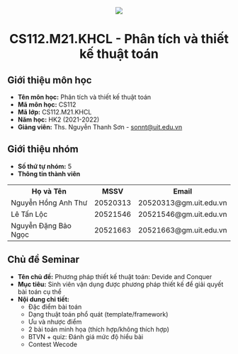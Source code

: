<p align="center">
   <a href="https://www.uit.edu.vn/">
      <img src="https://i.imgur.com/WmMnSRt.png" border="none">
   </a>
</p>
<h1 align="center">
    CS112.M21.KHCL - Phân tích và thiết kế thuật toán
</h1>

<h2>
   Giới thiệu môn học   
</h2>

- **Tên môn học:** Phân tích và thiết kế thuật toán
- **Mã môn học:** CS112
- **Mã lớp:** CS112.M21.KHCL
- **Năm học:** HK2 (2021-2022)
- **Giảng viên:** Ths. Nguyễn Thanh Sơn - sonnt@uit.edu.vn

<h2>
   Giới thiệu nhóm
</h2>

- **Số thứ tự nhóm:** 5
- **Thông tin thành viên** 

<table align="center">
      <tr>
       <th>Họ và Tên</th>
       <th>MSSV</th>
       <th>Email</th>
      </tr>
      <tr>
       <td>Nguyễn Hồng Anh Thư</td>
       <td>20520313</td>
       <td>20520313@gm.uit.edu.vn</td>  
      </tr>
      <tr>
       <td>Lê Tấn Lộc</td>
       <td>20521546</td>
       <td>20521546@gm.uit.edu.vn</td>  
      </tr>
      <tr>
       <td>Nguyễn Đặng Bảo Ngọc</td>
       <td>20521663</td>
       <td>20521663@gm.uit.edu.vn</td>  
      </tr>
</table>


<h2>
  Chủ đề Seminar 
</h2>

- **Tên chủ đề:** Phương pháp thiết kế thuật toán: Devide and Conquer   
- **Mục tiêu:** Sinh viên vận dụng được phương pháp thiết kế để giải quyết bài toán cụ thể
- **Nội dung chi tiết:**
    - Đặc điểm bài toán
    - Dạng thuật toán phổ quát (template/framework)
    - Ưu và nhược điểm
    - 2 bài toán minh họa (thích hợp/không thích hợp)
    - BTVN + quiz: Đánh giá mức độ hiểu bài
    - Contest Wecode


